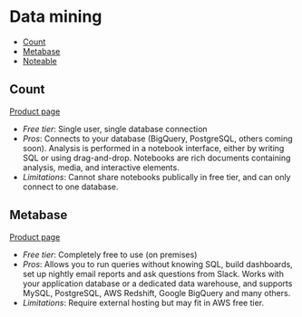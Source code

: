 # Data mining

<!-- TOC depthFrom:2 -->

- [Count](#count)
- [Metabase](#metabase)
- [Noteable](#noteable)

<!-- /TOC -->

## Count

[Product page](https://count.co/)

* *Free tier*: Single user, single database connection
* *Pros*: Connects to your database (BigQuery, PostgreSQL, others coming soon). Analysis is performed in a notebook interface, either by writing SQL or using drag-and-drop. Notebooks are rich documents containing analysis, media, and interactive elements.
* *Limitations*: Cannot share notebooks publically in free tier, and can only connect to one database.

## Metabase

[Product page](http://www.metabase.com/)

* *Free tier*: Completely free to use (on premises)
* *Pros*: Allows you to run queries without knowing SQL, build dashboards, set up nightly email reports and ask questions from Slack. Works with your application database or a dedicated data warehouse, and supports MySQL, PostgreSQL, AWS Redshift, Google BigQuery and many others.
* *Limitations*: Require external hosting but may fit in AWS free tier.
